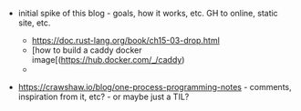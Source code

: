 - initial spike of this blog - goals, how it works, etc. GH to online, static site, etc. 
    - https://doc.rust-lang.org/book/ch15-03-drop.html
    - [how to build a caddy docker image[(https://hub.docker.com/_/caddy)
    - 


- https://crawshaw.io/blog/one-process-programming-notes - comments, inspiration from it, etc? - or maybe just a TIL? 
